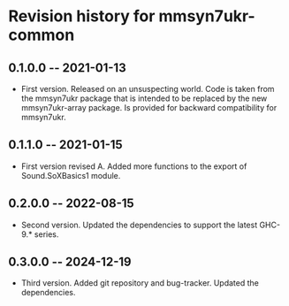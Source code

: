 # Revision history for mmsyn7ukr-common

## 0.1.0.0 -- 2021-01-13

* First version. Released on an unsuspecting world. Code is taken from the
mmsyn7ukr package that is intended to be replaced by the new mmsyn7ukr-array package.
Is provided for backward compatibility for mmsyn7ukr.

## 0.1.1.0 -- 2021-01-15

* First version revised A. Added more functions to the export of Sound.SoXBasics1 module.

## 0.2.0.0 -- 2022-08-15

* Second version. Updated the dependencies to support the latest GHC-9.* series.

## 0.3.0.0 -- 2024-12-19

* Third version. Added git repository and bug-tracker. Updated the dependencies.

